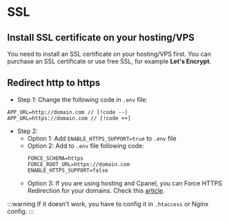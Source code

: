 # SSL

## Install SSL certificate on your hosting/VPS

You need to install an SSL certificate on your hosting/VPS first. You can purchase an SSL certificate or use free SSL,
for example **Let's Encrypt**.

## Redirect http to https

- Step 1: Change the following code in `.env` file:

```
APP_URL=http://domain.com // [!code --]
APP_URL=https://domain.com // [!code ++]
```

- Step 2:
  - Option 1: Add `ENABLE_HTTPS_SUPPORT=true` to `.env` file
  - Option 2: Add to `.env` file following code:
    ```
    FORCE_SCHEMA=https
    FORCE_ROOT_URL=https://domain.com
    ENABLE_HTTPS_SUPPORT=false
    ```
  - Option 3: If you are using hosting and Cpanel, you can Force HTTPS Redirection for your domains. Check this [article](https://blog.cpanel.com/force-https-redirection/).

:::warning
If it doesn't work, you have to config it in `.htaccess` or Nginx config.
:::